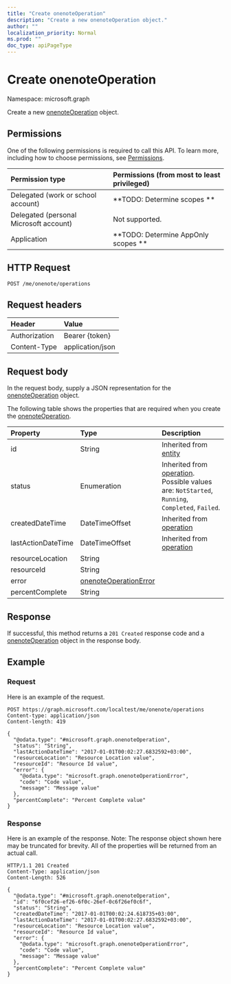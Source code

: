 ```yaml
---
title: "Create onenoteOperation"
description: "Create a new onenoteOperation object."
author: ""
localization_priority: Normal
ms.prod: ""
doc_type: apiPageType
---
```


# Create onenoteOperation

Namespace: microsoft.graph

Create a new [onenoteOperation](../resources/onenoteoperation.md) object.

## Permissions
One of the following permissions is required to call this API. To learn more, including how to choose permissions, see [Permissions](/concepts/permissions-reference.md).

|Permission type|Permissions (from most to least privileged)|
|:---|:---|
|Delegated (work or school account)|**TODO: Determine scopes **|
|Delegated (personal Microsoft account)|Not supported.|
|Application|**TODO: Determine AppOnly scopes **|

## HTTP Request
<!-- {
  "blockType": "ignored"
}
-->
``` http
POST /me/onenote/operations
```

## Request headers
|Header|Value|
|:---|:---|
|Authorization|Bearer {token}|
|Content-Type|application/json|

## Request body
In the request body, supply a JSON representation for the [onenoteOperation](../resources/onenoteoperation.md) object.

The following table shows the properties that are required when you create the [onenoteOperation](../resources/onenoteoperation.md).

|Property|Type|Description|
|:---|:---|:---|
|id|String| Inherited from [entity](../resources/entity.md)|
|status|Enumeration| Inherited from [operation](../resources/operation.md). Possible values are: `NotStarted`, `Running`, `Completed`, `Failed`.|
|createdDateTime|DateTimeOffset| Inherited from [operation](../resources/operation.md)|
|lastActionDateTime|DateTimeOffset| Inherited from [operation](../resources/operation.md)|
|resourceLocation|String||
|resourceId|String||
|error|[onenoteOperationError](../resources/onenoteoperationerror.md)||
|percentComplete|String||



## Response
If successful, this method returns a `201 Created` response code and a [onenoteOperation](../resources/onenoteoperation.md) object in the response body.

## Example

### Request
Here is an example of the request.
<!-- {
  "blockType": "request",
  "name": "create_onenoteoperation_from_"
}
-->
``` http
POST https://graph.microsoft.com/localtest/me/onenote/operations
Content-type: application/json
Content-length: 419

{
  "@odata.type": "#microsoft.graph.onenoteOperation",
  "status": "String",
  "lastActionDateTime": "2017-01-01T00:02:27.6832592+03:00",
  "resourceLocation": "Resource Location value",
  "resourceId": "Resource Id value",
  "error": {
    "@odata.type": "microsoft.graph.onenoteOperationError",
    "code": "Code value",
    "message": "Message value"
  },
  "percentComplete": "Percent Complete value"
}
```

### Response
Here is an example of the response. Note: The response object shown here may be truncated for brevity. All of the properties will be returned from an actual call.
<!-- {
  "blockType": "response",
  "truncated": true,
  "@odata.type": "microsoft.graph.onenoteoperation"
}
-->
``` http
HTTP/1.1 201 Created
Content-Type: application/json
Content-Length: 526

{
  "@odata.type": "#microsoft.graph.onenoteOperation",
  "id": "6f0cef26-ef26-6f0c-26ef-0c6f26ef0c6f",
  "status": "String",
  "createdDateTime": "2017-01-01T00:02:24.618735+03:00",
  "lastActionDateTime": "2017-01-01T00:02:27.6832592+03:00",
  "resourceLocation": "Resource Location value",
  "resourceId": "Resource Id value",
  "error": {
    "@odata.type": "microsoft.graph.onenoteOperationError",
    "code": "Code value",
    "message": "Message value"
  },
  "percentComplete": "Percent Complete value"
}
```

